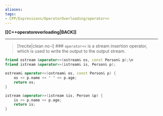 ```yaml
---
aliases:
tags:
- CPP/Expressions/OperatorOverloading/operator<<
---
```

**[[C++operatoroverloading|BACK]]**

---
>[!recite|clean no-i] ### `operator<<`
is a stream insertion operator, which is used to write the output to the output stream.

```cpp
friend ostream &operator<<(ostream& os, const Person& p);\n
friend istream &operator>>(istream& is, Person& p);

ostream& operator<<(ostream& os, const Person& p) {
    os << p.name << " " << p.age;
    return os;
}

istream &operator>>(istream &is, Person &p) {
	is >> p.name >> p.age;
	return is;
}
```
